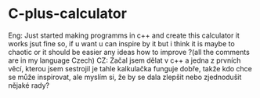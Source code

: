 # C-plus-calculator
Eng: Just started making programms in c++ and create this calculator it works jsut fine so, if u want u can inspire by it but i think it is maybe to chaotic or it should be easier any ideas how to improve ?(all the comments are in my language Czech)
CZ: Začal jsem dělat v c++ a jedna z prvních věcí, kterou jsem sestrojil je tahle kalkulačka funguje dobře, takže kdo chce se může inspirovat, ale myslím si, že by se dala zlepšit nebo zjednodušit nějaké rady?

